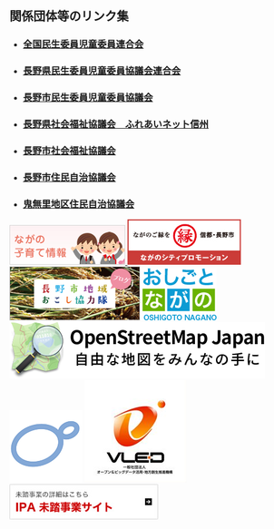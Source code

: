 ## 関係団体等のリンク集
- ### [全国民生委員児童委員連合会](https://www2.shakyo.or.jp/zenminjiren/)     
- ### [長野県民生委員児童委員協議会連合会](http://www.nsyakyo.or.jp/post-9.php)
- ### [長野市民生委員児童委員協議会](https://www.csw-naganocity.or.jp/page-c/related-organizations/childrens-committee)
- ### [長野県社会福祉協議会　ふれあいネット信州](http://www.nsyakyo.or.jp/)
- ### [長野市社会福祉協議会](https://www.csw-naganocity.or.jp/)

- ### [長野市住民自治協議会](https://www.city.nagano.nagano.jp/site/jyujikyo/)
- ### [鬼無里地区住民自治協議会](http://kinasa.jp/resident/)

[![子育て支援](images/bnr_kosodate.jpg) ](https://www.city.nagano.nagano.jp/site/kosodate/)
[![ながのシティプロモーション](images/bana_06.png)](https://nagano-citypromotion.com/)
[![ながの地域おこし協力隊](images/bn_local_pr.png)](https://nagano-citypromotion.com/local_pr/)
[![おしごとながの](images/h_logo.png)](https://oshigoto.nagano.jp/index.html)
[![OpenStreetMap](images/osm-jp-logo.png)](https://openstreetmap.jp/)
[![Ｇ空間情報センター](images/Gkukan.png)](https://www.geospatial.jp/gp_front/)
[![一般社団法人オープン＆ビックデータ活用推進機構](images/vled.jpg)](http://www.vled.or.jp/)
[![未踏事業](images/link_bnr01.jpg)](https://www.ipa.go.jp/jinzai/mitou/)
